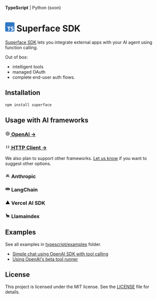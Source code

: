 **TypeScript** | Python (soon)

# <img src="https://github.com/superfaceai/sdk/raw/main/docs/logos/typescript.png" alt="TypeScript" width="30" height="30" /> Superface SDK

[Superface SDK](https://superface.ai) lets you integrate external apps with your AI agent using function calling. 

Out of box:
- intelligent tools
- managed OAuth 
- complete end-user auth flows.

## Installation

```sh
npm install superface
```

## Usage with AI frameworks

### [<img src="https://github.com/superfaceai/sdk/raw/main/docs/logos/openai.png" alt="OpenAI" width="16" height="16"> OpenAI →](https://github.com/superfaceai/sdk/tree/main/typescript/src/openai/)

### [<img src="https://github.com/superfaceai/sdk/raw/main/docs/logos/client.png" alt="Superface" width="16" height="16"> HTTP Client →](https://github.com/superfaceai/sdk/tree/main/typescript/src/client/)

We also plan to support other frameworks. [Let us know](mailto:support@superface.ai?subject=SDK) if you want to suggest other options.

### <img src="https://github.com/superfaceai/sdk/raw/main/docs/logos/anthropic.png" alt="Anthropic" width="16" height="16"> Anthropic

### <img src="https://github.com/superfaceai/sdk/raw/main/docs/logos/langchain.png" alt="LangChain" width="16" height="16"> LangChain

### <img src="https://github.com/superfaceai/sdk/raw/main/docs/logos/vercel_ai.png" alt="Vercel AI SDK" width="16" height="16"> Vercel AI SDK

### <img src="https://github.com/superfaceai/sdk/raw/main/docs/logos/llamaindex.png" alt="Llamaindex" width="16" height="16"> Llamaindex

## Examples

See all examples in [typescript/examples](https://github.com/superfaceai/sdk/tree/main/typescript/examples) folder.

- [Simple chat using OpenAI SDK with tool calling](https://github.com/superfaceai/sdk/tree/main/typescript/examples/openai/handle-tool-calls/)
- [Using OpenAI's beta tool runner](https://github.com/superfaceai/sdk/tree/main/typescript/examples/openai/beta-automated-function-calls/)

## License

This project is licensed under the MIT license. See the [LICENSE](https://github.com/superfaceai/sdk/tree/main/LICENSE) file for details.